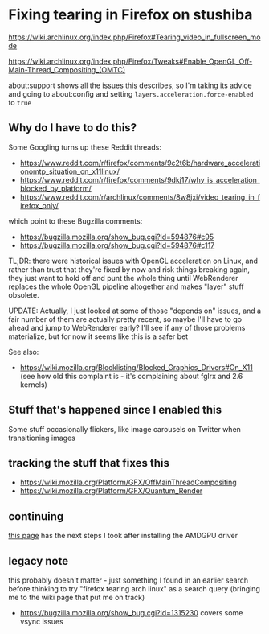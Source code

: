 # Fixing tearing in Firefox on stushiba

https://wiki.archlinux.org/index.php/Firefox#Tearing_video_in_fullscreen_mode

https://wiki.archlinux.org/index.php/Firefox/Tweaks#Enable_OpenGL_Off-Main-Thread_Compositing_(OMTC)

about:support shows all the issues this describes, so I'm taking its advice and going to about:config and setting `layers.acceleration.force-enabled` to `true`

## Why do I have to do this?

Some Googling turns up these Reddit threads:

- https://www.reddit.com/r/firefox/comments/9c2t6b/hardware_accelerationomtp_situation_on_x11linux/
- https://www.reddit.com/r/firefox/comments/9dkj17/why_is_acceleration_blocked_by_platform/
- https://www.reddit.com/r/archlinux/comments/8w8jxi/video_tearing_in_firefox_only/

which point to these Bugzilla comments:

- https://bugzilla.mozilla.org/show_bug.cgi?id=594876#c95
- https://bugzilla.mozilla.org/show_bug.cgi?id=594876#c117

TL;DR: there were historical issues with OpenGL acceleration on Linux, and rather than trust that they're fixed by now and risk things breaking again, they just want to hold off and punt the whole thing until WebRenderer replaces the whole OpenGL pipeline altogether and makes "layer" stuff obsolete.

UPDATE: Actually, I just looked at some of those "depends on" issues, and a fair number of them are actually pretty recent, so maybe I'll have to go ahead and jump to WebRenderer early? I'll see if any of those problems materialize, but for now it seems like this is a safer bet

See also:

- https://wiki.mozilla.org/Blocklisting/Blocked_Graphics_Drivers#On_X11 (see how old this complaint is - it's complaining about fglrx and 2.6 kernels)

## Stuff that's happened since I enabled this

Some stuff occasionally flickers, like image carousels on Twitter when transitioning images

## tracking the stuff that fixes this

- https://wiki.mozilla.org/Platform/GFX/OffMainThreadCompositing
- https://wiki.mozilla.org/Platform/GFX/Quantum_Render

## continuing

[this page](3055182a-33fc-4139-ac3e-45452b865932.md) has the next steps I took after installing the AMDGPU driver

## legacy note

this probably doesn't matter - just something I found in an earlier search before thinking to try "firefox tearing arch linux" as a search query (bringing me to the wiki page that put me on track)

- https://bugzilla.mozilla.org/show_bug.cgi?id=1315230 covers some vsync issues
